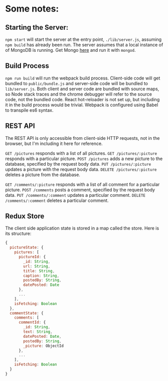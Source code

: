 Some notes:
==========

Starting the Server:
-------------------

`npm start` will start the server at the entry point, `./lib/server.js`, assuming `npm build` has already been run.
The server assumes that a local instance of of MongoDB is running. Get Mongo [here](https://www.mongodb.com/) and run it with `mongod`.

Build Process
---------------------------

`npm run build` will run the webpack build process. Client-side code will get bundled to `public/bundle.js` and server-side code will be bundled to `lib/server.js`. Both client and server code are bundled with source maps, so Node stack traces and the chrome debugger will refer to the source code, not the bundled code. React hot-reloader is not set up, but including it in the build process would be trivial. Webpack is configured using Babel to transpile es6 syntax.

REST API
--------

The REST API is only accessible from client-side HTTP requests, not in the browser, but I'm including it here for reference.

`GET /pictures` responds with a list of all pictures.
`GET /pictures/:picture` responds with a particular picture.
`POST /pictures` adds a new picture to the database, specified by the request body data.
`PUT /pictures/:picture` updates a picture with the request body data.
`DELETE /pictures/:picture` deletes a picture from the database.

`GET /comments/:picture` responds with a list of all comment for a particular picture.
`POST /comments` posts a comment, specified by the request body data.
`PUT /comments/:comment` updates a particular comment.
`DELETE /comments/:comment` deletes a particular comment.

Redux Store
-----------

The client side application state is stored in a map called the store. Here is its structure:

```javascript
{
  pictureState: {
    pictures: [
      pictureId: {
        _id: String,
        url: String,
        title: String,
        caption: String,
        postedBy: String,
        datePosted: Date
      },
      ...
    ],
    isFetching: Boolean
  },
  commentState: {
    comments: [
      commentId: {
        _id: String,
        text: String,
        datePosted: Date,
        postedBy: String,
        _picture: ObjectId
      },
      ...
    ],
    isFetching: Boolean
  }
}
```
